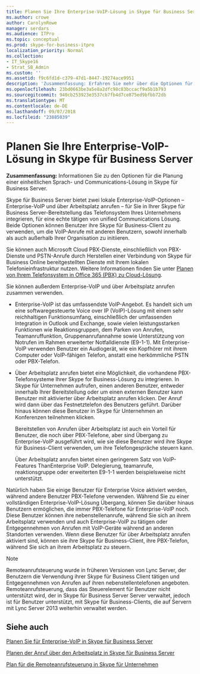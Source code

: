 ```yaml
---
title: Planen Sie Ihre Enterprise-VoIP-Lösung in Skype für Business Server
ms.author: crowe
author: CarolynRowe
manager: serdars
ms.audience: ITPro
ms.topic: conceptual
ms.prod: skype-for-business-itpro
localization_priority: Normal
ms.collection:
- IT_Skype16
- Strat_SB_Admin
ms.custom: ''
ms.assetid: f9c6fd1d-c379-47d1-8447-19274ace9951
description: 'Zusammenfassung: Erfahren Sie mehr über die Optionen für die Planung einer einheitlichen Sprach- und Communications-Lösung in Skype für Business Server.'
ms.openlocfilehash: 23bd0663be3a5e8a2dfc98c83bccacf9a5b1b793
ms.sourcegitcommit: 940cb253923e3537cb7fb4d7ce875ed9bfbb72db
ms.translationtype: MT
ms.contentlocale: de-DE
ms.lasthandoff: 09/07/2018
ms.locfileid: "23885039"
---
```

# <a name="plan-your-enterprise-voice-solution-in-skype-for-business-server"></a>Planen Sie Ihre Enterprise-VoIP-Lösung in Skype für Business Server
 
**Zusammenfassung:** Informationen Sie zu den Optionen für die Planung einer einheitlichen Sprach- und Communications-Lösung in Skype für Business Server.
  
Skype für Business Server bietet zwei lokale Enterprise-VoIP-Optionen – Enterprise-VoIP und über Arbeitsplatz anrufen – für Sie in Ihrer Skype für Business Server-Bereitstellung das Telefonsystem Ihres Unternehmens integrieren, für eine echte tätigen von unified Communications Lösung. Beide Optionen können Benutzer ihre Skype für Business-Client zu verwenden, um die VoIP-Anrufe mit anderen Benutzern, sowohl innerhalb als auch außerhalb Ihrer Organisation zu initiieren.
  
Sie können auch Microsoft Cloud PBX-Dienste, einschließlich von PBX-Dienste und PSTN-Anrufe durch Herstellen einer Verbindung von Skype für Business Online bereitgestellten Dienste mit Ihrem lokalen Telefonieinfrastruktur nutzen. Weitere Informationen finden Sie unter [Planen von Ihrem Telefonsystem in Office 365 (PBX) zu Cloud-Lösung](../../skype-for-business-hybrid-solutions/plan-your-phone-system-cloud-pbx-solution/plan-your-phone-system-cloud-pbx-solution.md).
  
Sie können außerdem Enterprise-VoIP und über Arbeitsplatz anrufen zusammen verwenden.
  
- Enterprise-VoIP ist das umfassendste VoIP-Angebot. Es handelt sich um eine softwaregesteuerte Voice over IP (VoIP)-Lösung mit einem sehr reichhaltigen Funktionsumfang, einschließlich der umfassenden Integration in Outlook und Exchange, sowie vielen leistungsstarken Funktionen wie Reaktionsgruppen, dem Parken von Anrufen, Teamanruffunktion, Gruppenanrufannahme sowie Unterstützung von Notrufen im Rahmen erweiterter Notfalldienste (E9-1-1). Mit Enterprise-VoIP verwenden Benutzer ein Audiogerät, wie ein Kopfhörer mit ihrem Computer oder VoIP-fähigen Telefon, anstatt eine herkömmliche PSTN oder PBX-Telefon.
    
- Über Arbeitsplatz anrufen bietet eine Möglichkeit, die vorhandene PBX-Telefonsysteme Ihrer Skype for Business-Lösung zu integrieren. In Skype für Unternehmen aufrufen, einen anderen Benutzer, entweder innerhalb Ihrer Bereitstellung oder um einen externen Benutzer kann Benutzer mit aktivierter über Arbeitsplatz anrufen klicken. Der Anruf wird dann über das Festnetztelefon des Benutzers geführt. Darüber hinaus können diese Benutzer in Skype für Unternehmen an Konferenzen teilnehmen klicken.
    
    Bereitstellen von Anrufen über Arbeitsplatz ist auch ein Vorteil für Benutzer, die noch über PBX-Telefone, aber sind Übergang zu Enterprise-VoIP ausgeführt wird, wie sie diese Benutzer wird ihre Skype für Business-Client verwenden, um ihre Telefongespräche steuern kann.
    
     Über Arbeitsplatz anrufen bietet einen geringerem Satz von VoIP-Features ThanEnterprise VoIP. Delegierung, teamanrufe, reaktionsgruppe oder erweiterten E9-1-1 werden beispielsweise nicht unterstützt.
    
Natürlich haben Sie einige Benutzer für Enterprise Voice aktiviert werden, während andere Benutzer PBX-Telefone verwenden. Während Sie zu einer vollständigen Enterprise-VoIP-Lösung Übergang, können Sie darüber hinaus Benutzern ermöglichen, die immer PBX-Telefone für Enterprise-VoIP noch. Diese Benutzer können ihre nebenstellenanrufe, während Sie sich an ihrem Arbeitsplatz verwenden und auch Enterprise-VoIP zu tätigen oder Entgegennehmen von Anrufen mit VoIP-Geräte während an anderen Standorten verwenden. Wenn diese Benutzer für über Arbeitsplatz anrufen aktiviert sind, können sie ihre Skype für Business-Client, ihre PBX-Telefon, während Sie sich an ihrem Arbeitsplatz zu steuern.
  
> [!NOTE]
> Remoteanrufsteuerung wurde in früheren Versionen von Lync Server, der Benutzern die Verwendung ihrer Skype für Business Client tätigen und Entgegennehmen von Anrufen auf ihren nebenstellentelefonen angeboten. Remoteanrufsteuerung, dass das Steuerelement für Benutzer nicht unterstützt wird, der in Skype für Business Server Server verwaltet, jedoch ist für Benutzer unterstützt, mit Skype für Business-Clients, die auf Servern mit Lync Server 2013 weiterhin verwaltet werden. 
  
## <a name="see-also"></a>Siehe auch


[Planen Sie für Enterprise-VoIP in Skype für Business Server](enterprise-voice.md)
  
[Planen der Anruf über den Arbeitsplatz in Skype für Business Server](call-via-work.md)
  
[Plan für die Remoteanrufsteuerung in Skype für Unternehmen](remote-call-control.md)


